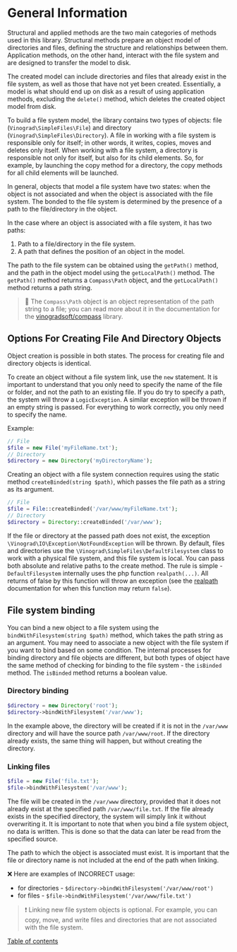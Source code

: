 # General Information

Structural and applied methods are the two main categories of methods used in this library. Structural methods prepare
an object model of directories and files, defining the structure and relationships between them. Application methods, on
the other hand, interact with the file system and are designed to transfer the model to disk.

The created model can include directories and files that already exist in the file system, as well as those that have
not yet been created. Essentially, a model is what should end up on disk as a result of using application methods,
excluding the `delete()` method, which deletes the created object model from disk.

To build a file system model, the library contains two types of objects: file (`Vinograd\SimpleFiles\File`) and
directory (`Vinograd\SimpleFiles\Directory`). A file in working with a file system is responsible only for itself; in
other words, it writes, copies, moves and deletes only itself. When working with a file system, a directory is
responsible not only for itself, but also for its child elements. So, for example, by launching the copy method for a
directory, the copy methods for all child elements will be launched.

In general, objects that model a file system have two states: when the object is not associated and when the object is
associated with the file system. The bonded to the file system is determined by the presence of a path to the
file/directory in the object.

In the case where an object is associated with a file system, it has two paths:

1. Path to a file/directory in the file system.
2. A path that defines the position of an object in the model.

The path to the file system can be obtained using the `getPath()` method, and the path in the object model using the
`getLocalPath()` method. The `getPath()` method returns a `Compass\Path` object, and the `getLocalPath()` method returns
a path string.

> 📢 The `Compass\Path` object is an object representation of the path string to a file; you can read more about it in
> the
> documentation for the [vinogradsoft/compass](https://github.com/vinogradsoft/compass#path-component) library.

## Options For Creating File And Directory Objects

Object creation is possible in both states. The process for creating file and directory objects is identical.

To create an object without a file system link, use the `new` statement. It is important to
understand that you only need to specify the name of the file or folder, and not the path to an existing file. If you do
try to specify a path, the system will throw a `LogicException`. A similar exception will be thrown if an empty string
is passed. For everything to work correctly, you only need to specify the name.

Example:

```php
// File
$file = new File('myFileName.txt');
// Directory
$directory = new Directory('myDirectoryName');
```

Creating an object with a file system connection requires using the static method `createBinded(string $path)`, which
passes the file path as a string as its argument.

```php
// File
$file = File::createBinded('/var/www/myFileName.txt');
// Directory
$directory = Directory::createBinded('/var/www');
```

If the file or directory at the passed path does not exist, the exception `\Vinograd\IO\Exception\NotFoundException`
will be thrown. By default, files and directories use the `\Vinograd\SimpleFiles\DefaultFilesystem` class to work with a
physical file system, and this file system is local. You can pass both absolute and relative paths to the create method.
The rule is simple - `DefaultFilesystem` internally uses the php function `realpath(...)`. All returns of false by this
function will throw an exception (see the [realpath](https://www.php.net/manual/en/function.realpath.php) documentation
for when this function may return `false`).

## File system binding

You can bind a new object to a file system using the `bindWithFilesystem(string $path)` method, which takes the path
string as an argument. You may need to associate a new object with the file system if you want to bind based on some
condition. The internal processes for binding directory and file objects are different, but both types of object have
the same method of checking for binding to the file system - the `isBinded` method. The `isBinded` method returns a
boolean value.

### Directory binding

```php
$directory = new Directory('root');
$directory->bindWithFilesystem('/var/www');
```

In the example above, the directory will be created if it is not in the `/var/www` directory and will have the source
path `/var/www/root`. If the directory already exists, the same thing will happen, but without creating the directory.

### Linking files

```php
$file = new File('file.txt');
$file->bindWithFilesystem('/var/www');
```

The file will be created in the `/var/www` directory, provided that it does not already exist at the specified path
`/var/www/file.txt`. If the file already exists in the specified directory, the system will simply link it without
overwriting it. It is important to note that when you bind a file system object, no data is written. This is done so
that the data can later be read from the specified source.

The path to which the object is associated must exist. It is important that the file or directory name is not included
at the end of the path when linking.

❌ Here are examples of INCORRECT usage:

- for directories - `$directory->bindWithFilesystem('/var/www/root')`
- for files - `$file->bindWithFilesystem('/var/www/file.txt')`

> ❗ Linking new file system objects is optional. For example, you can copy, move, and write files and directories that
> are not associated with the file system.

[Table of contents](../../README.md#user-guide)